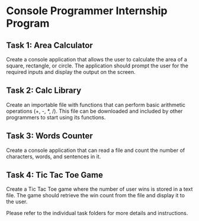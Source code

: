 # Console Programmer Internship Program

## Task 1: Area Calculator

Create a console application that allows the user to calculate the area of a square, rectangle, or circle. The application should prompt the user for the required inputs and display the output on the screen.

## Task 2: Calc Library

Create an importable file with functions that can perform basic arithmetic operations (+, -, \*, /). This file can be downloaded and included by other programmers to start using its functions.

## Task 3: Words Counter

Create a console application that can read a file and count the number of characters, words, and sentences in it.

## Task 4: Tic Tac Toe Game

Create a Tic Tac Toe game where the number of user wins is stored in a text file. The game should retrieve the win count from the file and display it to the user.

Please refer to the individual task folders for more details and instructions.
